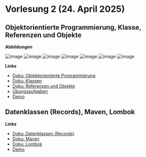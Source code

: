 # Vorlesung 2 (24. April 2025)

## Objektorientierte Programmierung, Klasse, Referenzen und Objekte

**Abbildungen**

![image](https://github.com/user-attachments/assets/b2f18d6b-9cda-406d-bc6a-1293379b116e)
![image](https://github.com/user-attachments/assets/b7a7d6e6-3e5e-4fa8-902e-5a9cf728deb5)
![image](https://github.com/user-attachments/assets/9e10875c-a12d-45e7-b682-f1bd0362fae0)
![image](https://github.com/user-attachments/assets/8d574d6a-3e6a-488e-9d92-080fa9a5cbd7)
![image](https://github.com/user-attachments/assets/5a87761d-0d7a-40e5-b9cc-53c80adf92fb)
![image](https://github.com/user-attachments/assets/d19ac644-b484-4896-91be-3c4f91f14659)
![image](https://github.com/user-attachments/assets/85ce0aee-0a1b-4630-8297-8a58c60ebb1c)

**Links**

- [Doku: Objektorientierte Programmierung](https://jappuccini.github.io/java-docs/production/documentation/oo)
- [Doku: Klassen](https://jappuccini.github.io/java-docs/production/documentation/classes)
- [Doku: Referenzen und Objekte](https://jappuccini.github.io/java-docs/production/documentation/references-and-objects)
- [Übungsaufgaben](https://jappuccini.github.io/java-docs/production/exercises/oo/)
- [Demo](https://github.com/appenmaier/java_tittik24/blob/main/src/main/java/main/D02_ObjectOrientedProgramming.java)

## Datenklassen (Records), Maven, Lombok

**Links**

- [Doku: Datenklassen (Records)](https://jappuccini.github.io/java-docs/production/documentation/records)
- [Doku: Maven](https://jappuccini.github.io/java-docs/production/documentation/maven)
- [Doku: Lombok](https://jappuccini.github.io/java-docs/production/documentation/lombok)
- [Demo](https://github.com/appenmaier/java_tittik24/blob/main/src/main/java/main/D02_ObjectOrientedProgramming.java)
